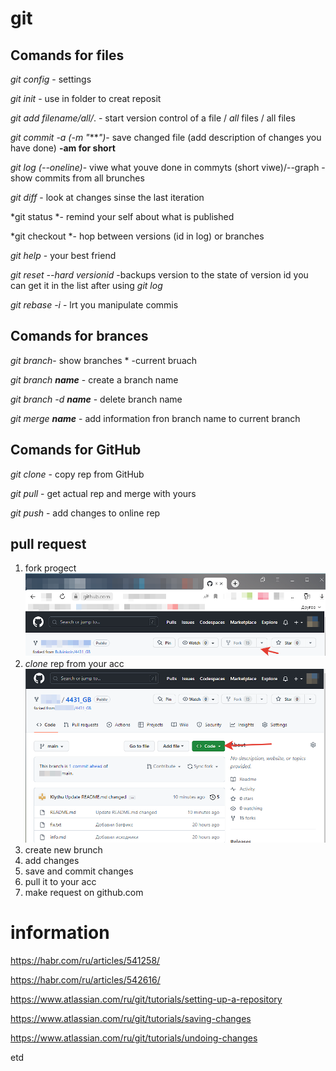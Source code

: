 # git

## Comands for files
*git config* - settings

*git init* - use in folder to creat reposit

*git add filename/all/*. - start version control of a file / *all* files / all files

*git commit -a (-m "****")*- save changed file (add description of changes you have done) **-am for short**

*git log (--oneline)*- viwe what youve done in commyts (short viwe)/--graph - show commits from all brunches

*git diff* - look at changes sinse the last iteration

*git status *- remind your self about what is published

*git checkout *- hop between versions (id in log) or branches

_git help_ - your best friend

_git reset --hard versionid_ -backups version to the state of version id you can get it in the list after using _git log_

_git rebase -i_ - lrt you manipulate commis


## Comands for brances

_git branch_- show branches * -current bruach

_git branch **name**_ - create a branch name

_git branch -d **name**_ - delete branch name

_git merge **name**_ - add information fron branch name to current branch

## Comands for GitHub

_git clone_ - copy rep from GitHub

_git pull_ - get actual rep and merge with yours

_git push_ - add changes to online rep

## pull request

1. fork progect
![file lost](2023-06-03_16-28-13.png)
2. _clone_ rep from your acc
![file lost](2023-06-03_16-33-36.png)
2. create new brunch
3. add changes 
4. save and commit changes
5. pull it to your acc
6. make request on github.com 




# information
https://habr.com/ru/articles/541258/

https://habr.com/ru/articles/542616/

https://www.atlassian.com/ru/git/tutorials/setting-up-a-repository

https://www.atlassian.com/ru/git/tutorials/saving-changes

https://www.atlassian.com/ru/git/tutorials/undoing-changes

etd 